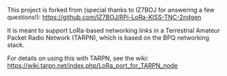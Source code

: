 This project is forked from (special thanks to IZ7BOJ for answering a few questions!):
https://github.com/IZ7BOJ/RPi-LoRa-KISS-TNC-2ndgen

It is meant to support LoRa-based networking links in a Terrestrial Amateur Packet Radio Network (TARPN), which is based on the BPQ networking stack.

For details on using this with TARPN, see the wiki:
https://wiki.tarpn.net/index.php/LoRa_port_for_TARPN_node
